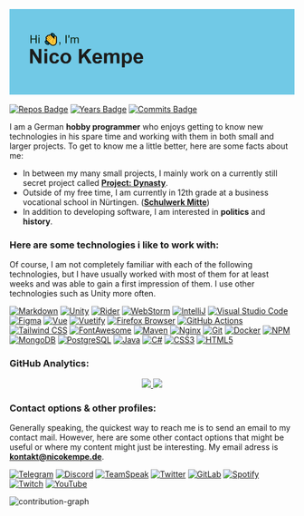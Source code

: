 ![profile-banner](https://github.com/nicokempe/nicokempe/blob/032bead7d2a096787e789ad56041a1eeb9efe555/header.png)

[![Repos Badge](https://badges.pufler.dev/repos/nicokempe)]()
[![Years Badge](https://badges.pufler.dev/years/nicokempe)]()
[![Commits Badge](https://badges.pufler.dev/commits/monthly/nicokempe)]()

I am a German **hobby programmer** who enjoys getting to know new technologies in his spare time and working with them in both small and larger projects.
To get to know me a little better, here are some facts about me: 
- In between my many small projects, I mainly work on a currently still secret project called **[Project: Dynasty](https://www.github.com/project-dynasty)**.
- Outside of my free time, I am currently in 12th grade at a business vocational school in Nürtingen. (**[Schulwerk Mitte](https://schulwerk-mitte.de/)**)
- In addition to developing software, I am interested in **politics** and **history**.

### Here are some technologies i like to work with:

Of course, I am not completely familiar with each of the following technologies, but I have usually worked with most of them for at least weeks and was able to gain a first impression of them. I use other technologies such as Unity more often. 

[![Markdown](https://img.shields.io/badge/Markdown-000000?style=for-the-badge&logo=markdown&logoColor=white)]()
[![Unity](https://img.shields.io/badge/Unity-100000?style=for-the-badge&logo=unity&logoColor=white)]()
[![Rider](https://img.shields.io/badge/Rider-000000?style=for-the-badge&logo=Rider&logoColor=white)]()
[![WebStorm](https://img.shields.io/badge/WebStorm-000000?style=for-the-badge&logo=WebStorm&logoColor=white)]()
[![IntelliJ](https://img.shields.io/badge/IntelliJIDEA-000000.svg?style=for-the-badge&logo=intellij-idea&logoColor=white)]()
[![Visual Studio Code](https://img.shields.io/badge/Visual_Studio_Code-0078D4?style=for-the-badge&logo=visual%20studio%20code&logoColor=white)]()
[![Figma](https://img.shields.io/badge/Figma-F24E1E?style=for-the-badge&logo=figma&logoColor=white)]()
[![Vue](https://img.shields.io/badge/Vue.js-35495E?style=for-the-badge&logo=vuedotjs&logoColor=4FC08D)]()
[![Vuetify](https://img.shields.io/badge/Vuetify-1867C0?style=for-the-badge&logo=vuetify&logoColor=white)]()
[![Firefox Browser](https://img.shields.io/badge/Firefox_Browser-FF7139?style=for-the-badge&logo=Firefox-Browser&logoColor=white)]()
[![GitHub Actions](https://img.shields.io/badge/GitHub_Actions-2088FF?style=for-the-badge&logo=github-actions&logoColor=white)]()
[![Tailwind CSS](https://img.shields.io/badge/Tailwind_CSS-38B2AC?style=for-the-badge&logo=tailwind-css&logoColor=white)]()
[![FontAwesome](https://img.shields.io/badge/Font_Awesome-339AF0?style=for-the-badge&logo=fontawesome&logoColor=white)]()
[![Maven](https://img.shields.io/badge/apache_maven-C71A36?style=for-the-badge&logo=apachemaven&logoColor=white)]()
[![Nginx](https://img.shields.io/badge/Nginx-009639?style=for-the-badge&logo=nginx&logoColor=white)]()
[![Git](https://img.shields.io/badge/Git-F05032?style=for-the-badge&logo=git&logoColor=white)]()
[![Docker](https://img.shields.io/badge/Docker-2CA5E0?style=for-the-badge&logo=docker&logoColor=white)]()
[![NPM](https://img.shields.io/badge/npm-CB3837?style=for-the-badge&logo=npm&logoColor=white)]()
[![MongoDB](https://img.shields.io/badge/MongoDB-white?style=for-the-badge&logo=mongodb&logoColor=4EA94B)]()
[![PostgreSQL](https://img.shields.io/badge/PostgreSQL-316192?style=for-the-badge&logo=postgresql&logoColor=white)]()
[![Java](https://img.shields.io/badge/Java-ED8B00?style=for-the-badge&logo=java&logoColor=white)]()
[![C#](https://img.shields.io/badge/C%23-239120?style=for-the-badge&logo=c-sharp&logoColor=white)]()
[![CSS3](https://img.shields.io/badge/CSS3-1572B6?style=for-the-badge&logo=css3&logoColor=white)]()
[![HTML5](https://img.shields.io/badge/HTML5-E34F26?style=for-the-badge&logo=html5&logoColor=white)]()

### GitHub Analytics:

<p align="center">
<a href="https://github.com/nicokempe">
  <img height="150em" src="https://github-readme-stats-eight-theta.vercel.app/api?username=nicokempe&show_icons=true&theme=algolia&include_all_commits=true&count_private=true"/>
  <img height="150em" src="https://github-readme-stats-eight-theta.vercel.app/api/top-langs/?username=nicokempe&layout=compact&langs_count=8&theme=algolia"/>
</a>
</p>


### Contact options & other profiles:

Generally speaking, the quickest way to reach me is to send an email to my contact mail. However, here are some other contact options that might be useful or where my content might just be interesting. My email adress is **[kontakt@nicokempe.de](mailto:kontakt@nicokempe.de)**.

[![Telegram](https://img.shields.io/badge/Telegram-2CA5E0?style=for-the-badge&logo=telegram&logoColor=white)](https://t.me/NicoVRNY)
[![Discord](https://img.shields.io/badge/Discord-7289DA?style=for-the-badge&logo=discord&logoColor=white)](https://discord.gg/t9frQmmqPe)
[![TeamSpeak](https://img.shields.io/badge/TeamSpeack-2580C3?style=for-the-badge&logo=teamspeak&logoColor=white)](ts3server://nicokempe.de)
[![Twitter](https://img.shields.io/badge/Twitter-1DA1F2?style=for-the-badge&logo=twitter&logoColor=white)](https://twitter.com/NicoVRNY)
[![GitLab](https://img.shields.io/badge/GitLab-330F63?style=for-the-badge&logo=gitlab&logoColor=white)](https://gitlab.com/nicokempe)
[![Spotify](https://img.shields.io/badge/Spotify-1ED760?&style=for-the-badge&logo=spotify&logoColor=white)](https://open.spotify.com/user/ayp3biiz4ckcwzwnmbo3ic87a?si=79af00287d8047d6)
[![Twitch](https://img.shields.io/badge/Twitch-9146FF?style=for-the-badge&logo=twitch&logoColor=white)](https://twitch.tv/nicovrny)
[![YouTube](https://img.shields.io/badge/YouTube-FF0000?style=for-the-badge&logo=youtube&logoColor=white)](https://www.youtube.com/channel/UCWHDTr-DTRpDdH1Ld7VpzRw)

![contribution-graph](https://activity-graph.herokuapp.com/graph?username=nicokempe&theme=github)
